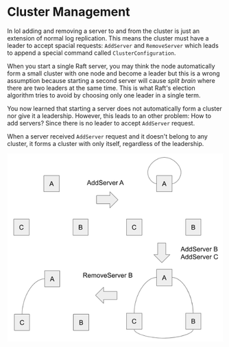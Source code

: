 # Cluster Management

In lol adding and removing a server to and from the cluster is just an extension of normal log replication. This means the cluster must have a leader to accept spacial requests: `AddServer` and `RemoveServer` which leads to append a special command called `ClusterConfiguration`.

When you start a single Raft server, you may think the node automatically form a small cluster with one node and become a leader but this is a wrong assumption because starting a second server will cause *split brain* where there are two leaders at the same time. This is what Raft's election algorithm tries to avoid by choosing only one leader in a single term.

You now learned that starting a server does not automatically form a cluster nor give it a leadership. However, this leads to an other problem: How to add servers? Since there is no leader to accept `AddServer` request.

When a server received `AddServer` request and it doesn't belong to any cluster, it forms a cluster with only itself, regardless of the leadership.

![](images/cluster-management.png)
